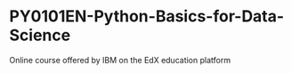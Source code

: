 # PY0101EN-Python-Basics-for-Data-Science
Online course offered by IBM on the EdX education platform
